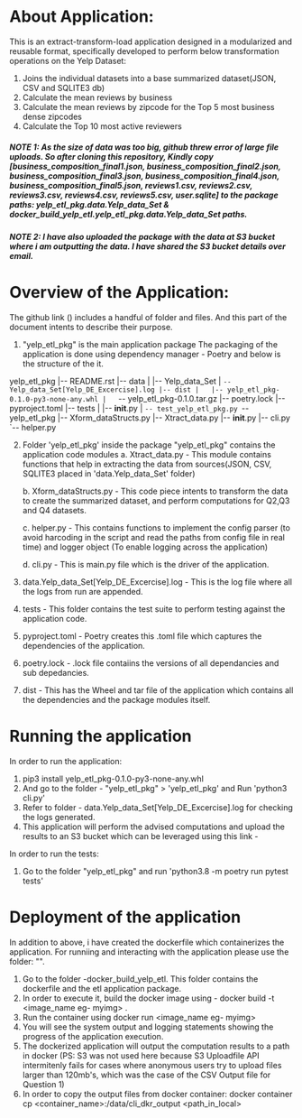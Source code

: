 # About Application:
This is an extract-transform-load application designed in a modularized and reusable format, specifically developed to perform below transformation operations on the Yelp Dataset: 

1. Joins the individual datasets into a base summarized dataset(JSON, CSV and SQLITE3 db)
2. Calculate the mean reviews by business
3. Calculate the mean reviews by zipcode for the Top 5 most business dense zipcodes
4. Calculate the Top 10 most active reviewers

##### NOTE 1: As the size of data was too big, github threw error of large file uploads. So after cloning this repository, Kindly copy [business_composition_final1.json, business_composition_final2.json, business_composition_final3.json, business_composition_final4.json, business_composition_final5.json, reviews1.csv, reviews2.csv, reviews3.csv, reviews4.csv, reviews5.csv, user.sqlite] to the package paths: yelp_etl_pkg.data.Yelp_data_Set & docker_build_yelp_etl.yelp_etl_pkg.data.Yelp_data_Set paths. 

##### NOTE 2: I have also uploaded the package with the data at S3 bucket where i am outputting the data. I have shared the S3 bucket details over email. 

# Overview of the Application: 
The github link () includes a handful of folder and files. And this part of the document intents to describe their purpose. 

1. "yelp_etl_pkg" is the main application package
The packaging of the application is done using dependency manager - Poetry and below is the structure of the it.

yelp_etl_pkg
|-- README.rst
|-- data
|   |-- Yelp_data_Set
|   `-- Yelp_data_Set[Yelp_DE_Excercise].log
|-- dist
|   |-- yelp_etl_pkg-0.1.0-py3-none-any.whl
|   `-- yelp_etl_pkg-0.1.0.tar.gz
|-- poetry.lock
|-- pyproject.toml
|-- tests
|   |-- __init__.py
|   `-- test_yelp_etl_pkg.py
`-- yelp_etl_pkg
    |-- Xform_dataStructs.py
    |-- Xtract_data.py
    |-- __init__.py
    |-- cli.py
    `-- helper.py


2. Folder 'yelp_etl_pkg' inside the package "yelp_etl_pkg" contains the application code modules
	a. Xtract_data.py - This module contains functions that help in extracting the data from sources(JSON, CSV, SQLITE3 placed in 'data.Yelp_data_Set' folder)

	b. Xform_dataStructs.py - This code piece intents to transform the data to create the summarized dataset, and perform computations for Q2,Q3 and Q4 datasets. 

	c. helper.py - This contains functions to implement the config parser (to avoid harcoding in the script and read the paths from config file in real time) and logger object (To enable logging across the application) 

	d. cli.py - This is main.py file which is the driver of the application. 

3. data.Yelp_data_Set[Yelp_DE_Excercise].log - This is the log file where all the logs from run are appended. 

4. tests - This folder contains the test suite to perform testing against the application code. 

5. pyproject.toml - Poetry creates this .toml file which captures the dependencies of the application. 

6. poetry.lock - .lock file contaiins the versions of all dependancies and sub depedancies. 

7. dist - This has the Wheel and tar file of the application which contains all the dependencies and the package modules itself. 


# Running the application
In order to run the application: 
1. pip3 install yelp_etl_pkg-0.1.0-py3-none-any.whl
2. And go to the folder - "yelp_etl_pkg" > 'yelp_etl_pkg' and Run 'python3 cli.py'
3. Refer to folder - data.Yelp_data_Set[Yelp_DE_Excercise].log for checking the logs generated. 
4. This application will perform the advised computations and upload the results to an S3 bucket which can be leveraged using this link - 

In order to run the tests: 
1. Go to the folder "yelp_etl_pkg" and run 'python3.8 -m poetry run pytest tests'


# Deployment of the application
In addition to above, i have created the dockerfile which containerizes the application. For runniing and interacting with the application please use the folder: "". 

1. Go to the folder -docker_build_yelp_etl. This folder contains the dockerfile and the etl application package. 
2. In order to execute it, build the docker image using - docker build -t <image_name eg- myimg> .
3. Run the container using docker run <image_name eg- myimg>
4. You will see the system output and logging statements showing the progress of the application execution. 
5. The dockerized application will output the computation results to a path in docker (PS: S3 was not used here because S3 Uploadfile API intermitenly fails for cases where anonymous users try to upload files larger than 120mb's, which was the case of the CSV Output file for Question 1)
5. In order to copy the output files from docker container: docker container cp <container_name>:/data/cli_dkr_output <path_in_local>

